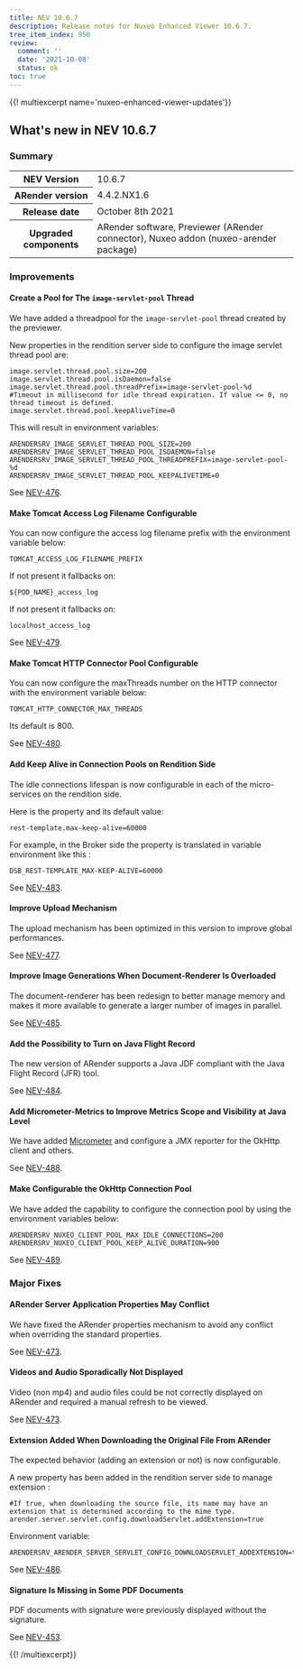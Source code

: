 ```yaml
---
title: NEV 10.6.7
description: Release notes for Nuxeo Enhanced Viewer 10.6.7.
tree_item_index: 950
review:
  comment: ''
  date: '2021-10-08'
  status: ok
toc: true
---
```


{{! multiexcerpt name='nuxeo-enhanced-viewer-updates'}}
## What's new in NEV 10.6.7

### Summary

<div class="table-scroll">
<table class="hover">
<tbody>
<tr>
<th colspan="1">NEV Version</th>
<td colspan="1">10.6.7</td>
</tr>
<tr>
<th colspan="1">ARender version</th>
<td colspan="1">4.4.2.NX1.6</td>
</tr>
<tr>
<th colspan="1">Release date</th>
<td colspan="1">October 8th 2021</td>
</tr>
<tr>
<th colspan="1">Upgraded components</th>
<td colspan="1">ARender software, Previewer (ARender connector), Nuxeo addon (nuxeo-arender package)</td>
</tr>
</tbody>
</table>
</div>

### Improvements

#### Create a Pool for The `image-servlet-pool` Thread

We have added a threadpool for the `image-servlet-pool` thread created by the previewer.

New properties in the rendition server side to configure the image servlet thread pool are:
```
image.servlet.thread.pool.size=200
image.servlet.thread.pool.isDaemon=false
image.servlet.thread.pool.threadPrefix=image-servlet-pool-%d
#Timeout in millisecond for idle thread expiration. If value <= 0, no thread timeout is defined.
image.servlet.thread.pool.keepAliveTime=0
```

This will result in environment variables:
```
ARENDERSRV_IMAGE_SERVLET_THREAD_POOL_SIZE=200
ARENDERSRV_IMAGE_SERVLET_THREAD_POOL_ISDAEMON=false
ARENDERSRV_IMAGE_SERVLET_THREAD_POOL_THREADPREFIX=image-servlet-pool-%d
ARENDERSRV_IMAGE_SERVLET_THREAD_POOL_KEEPALIVETIME=0
```

See [NEV-476](https://jira.nuxeo.com/browse/NEV-476).

#### Make Tomcat Access Log Filename Configurable

You can now configure the access log filename prefix with the environment variable below:
```
TOMCAT_ACCESS_LOG_FILENAME_PREFIX
```

If not present it fallbacks on:
```
${POD_NAME}_access_log
```

If not present it fallbacks on:
```
localhost_access_log
```

See [NEV-479](https://jira.nuxeo.com/browse/NEV-479).

#### Make Tomcat HTTP Connector Pool Configurable

You can now configure the maxThreads number on the HTTP connector with the environment variable below:
```
TOMCAT_HTTP_CONNECTOR_MAX_THREADS
```

Its default is 800.

See [NEV-480](https://jira.nuxeo.com/browse/NEV-480).

#### Add Keep Alive in Connection Pools on Rendition Side

The idle connections lifespan is now configurable in each of the micro-services on the rendition side.

Here is the property and its default value:
```
rest-template.max-keep-alive=60000
```

For example, in the Broker side the property is translated in variable environment like this :
```
DSB_REST-TEMPLATE_MAX-KEEP-ALIVE=60000
```

See [NEV-483](https://jira.nuxeo.com/browse/NEV-483).

#### Improve Upload Mechanism

The upload mechanism has been optimized in this version to improve global performances.

See [NEV-477](https://jira.nuxeo.com/browse/NEV-477).

#### Improve Image Generations When Document-Renderer Is Overloaded

The document-renderer has been redesign to better manage memory and makes it more available to generate a larger number of images in parallel.

See [NEV-485](https://jira.nuxeo.com/browse/NEV-485).

#### Add the Possibility to Turn on Java Flight Record

The new version of ARender supports a Java JDF compliant with the Java Flight Record (JFR) tool.

See [NEV-484](https://jira.nuxeo.com/browse/NEV-484).

#### Add Micrometer-Metrics to Improve Metrics Scope and Visibility at Java Level

We have added [Micrometer](https://micrometer.io/) and configure a JMX reporter for the OkHttp client and others.

See [NEV-488](https://jira.nuxeo.com/browse/NEV-488).

#### Make Configurable the OkHttp Connection Pool

We have added the capability to configure the connection pool by using the environment variables below:
```
ARENDERSRV_NUXEO_CLIENT_POOL_MAX_IDLE_CONNECTIONS=200
ARENDERSRV_NUXEO_CLIENT_POOL_KEEP_ALIVE_DURATION=900
```

See [NEV-489](https://jira.nuxeo.com/browse/NEV-489).

### Major Fixes

#### ARender Server Application Properties May Conflict

We have fixed the ARender properties mechanism to avoid any conflict when overriding the standard properties.

See [NEV-473](https://jira.nuxeo.com/browse/NEV-473).

#### Videos and Audio Sporadically Not Displayed

Video (non mp4) and audio files could be not correctly displayed on ARender and required a manual refresh to be viewed.

See [NEV-473](https://jira.nuxeo.com/browse/NEV-487).

#### Extension Added When Downloading the Original File From ARender

The expected behavior (adding an extension or not) is now configurable.

A new property has been added in the rendition server side to manage extension :
```
#If true, when downloading the source file, its name may have an extension that is determined according to the mime type.
arender.server.servlet.config.downloadServlet.addExtension=true
```

Environment variable:
```
ARENDERSRV_ARENDER_SERVER_SERVLET_CONFIG_DOWNLOADSERVLET_ADDEXTENSION=true
```

See [NEV-486](https://jira.nuxeo.com/browse/NEV-486).

#### Signature Is Missing in Some PDF Documents

PDF documents with signature were previously displayed without the signature.

See [NEV-453](https://jira.nuxeo.com/browse/NEV-453).

{{! /multiexcerpt}}
